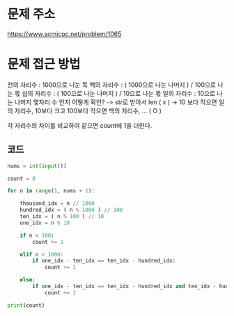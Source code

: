 문제 주소
=====================
<https://www.acmicpc.net/problem/1065>

문제 접근 방법
=====================
천의 자리수 : 1000으로 나눈 목
백의 자리수 : ( 1000으로 나눈 나머지  ) / 100으로 나눈 몫
십의 자리수 : ( 100으로 나눈 나머지 ) / 10으로 나눈 몫
일의 자리수 : 10으로 나눈 나머지
몇자리 수 인지 어떻게 확인?
	-> str로 받아서 len ( x )
	-> 10 보다 작으면 일의 자리수, 10보다 크고 100보다 작으면 백의 자리수, ... ( O )

각 자리수의 차이를 비교하여 같으면 count에 1을 더한다.

## 코드

```python
nums = int(input())

count = 0

for n in range(1, nums + 1):

    thousand_idx = n // 1000
    hundred_idx = ( n % 1000 ) // 100
    ten_idx = ( n % 100 ) // 10
    one_idx = n % 10

    if n < 100:
        count += 1

    elif n < 1000:
        if one_idx - ten_idx == ten_idx - hundred_idx:
            count += 1

    else:
        if one_idx - ten_idx == ten_idx - hundred_idx and ten_idx - hundred_idx == hundred_idx - thousand_idx:
            count += 1

print(count)
```
